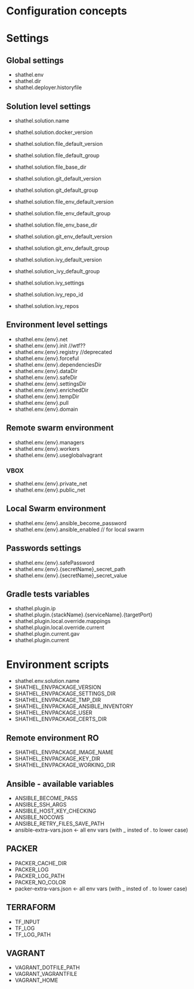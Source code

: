 # Configuration concepts

# Settings
## Global settings
* shathel.env
* shathel.dir
* shathel.deployer.historyfile

## Solution level settings
* shathel.solution.name

* shathel.solution.docker_version 
* shathel.solution.file_default_version
* shathel.solution.file_default_group
* shathel.solution.file_base_dir
* shathel.solution.git_default_version
* shathel.solution.git_default_group
* shathel.solution.file_env_default_version
* shathel.solution.file_env_default_group
* shathel.solution.file_env_base_dir
* shathel.solution.git_env_default_version
* shathel.solution.git_env_default_group
* shathel.solution.ivy_default_version
* shathel.solution_ivy_default_group
* shathel.solution.ivy_settings
* shathel.solution.ivy_repo_id
* shathel.solution.ivy_repos

## Environment level settings
* shathel.env.{env}.net
* shathel.env.{env}.init //wtf??
* shathel.env.{env}.registry //deprecated
* shathel.env.{env}.forceful
* shathel.env.{env}.dependenciesDir
* shathel.env.{env}.dataDir
* shathel.env.{env}.safeDir
* shathel.env.{env}.settingsDir
* shathel.env.{env}.enrichedDir
* shathel.env.{env}.tempDir
* shathel.env.{env}.pull
* shathel.env.{env}.domain

## Remote swarm environment
* shathel.env.{env}.managers
* shathel.env.{env}.workers
* shathel.env.{env}.useglobalvagrant

### VBOX
* shathel.env.{env}.private_net
* shathel.env.{env}.public_net

## Local Swarm environment
* shathel.env.{env}.ansible_become_password
* shathel.env.{env}.ansible_enabled // for local swarm



## Passwords settings
* shathel.env.{env}.safePassword
* shathel.env.{env}.{secretName}_secret_path
* shathel.env.{env}.{secretName}_secret_value

## Gradle tests variables
* shathel.plugin.ip
* shathel.plugin.{stackName}.{serviceName}.{targetPort}
* shathel.plugin.local.override.mappings
* shathel.plugin.local.override.current
* shathel.plugin.current.gav
* shathel.plugin.current



# Environment scripts
* shathel.env.solution.name 
* SHATHEL_ENVPACKAGE_VERSION
* SHATHEL_ENVPACKAGE_SETTINGS_DIR
* SHATHEL_ENVPACKAGE_TMP_DIR
* SHATHEL_ENVPACKAGE_ANSIBLE_INVENTORY
* SHATHEL_ENVPACKAGE_USER
* SHATHEL_ENVPACKAGE_CERTS_DIR

## Remote environment RO
* SHATHEL_ENVPACKAGE_IMAGE_NAME
* SHATHEL_ENVPACKAGE_KEY_DIR
* SHATHEL_ENVPACKAGE_WORKING_DIR

## Ansible - available variables
* ANSIBLE_BECOME_PASS
* ANSIBLE_SSH_ARGS
* ANSIBLE_HOST_KEY_CHECKING
* ANSIBLE_NOCOWS
* ANSIBLE_RETRY_FILES_SAVE_PATH
* ansible-extra-vars.json <- all env vars (with _ insted of . to lower case)

## PACKER
* PACKER_CACHE_DIR
* PACKER_LOG      
* PACKER_LOG_PATH 
* PACKER_NO_COLOR 
* packer-extra-vars.json <- all env vars (with _ insted of . to lower case)

## TERRAFORM
* TF_INPUT   
* TF_LOG     
* TF_LOG_PATH

## VAGRANT
* VAGRANT_DOTFILE_PATH
* VAGRANT_VAGRANTFILE
* VAGRANT_HOME